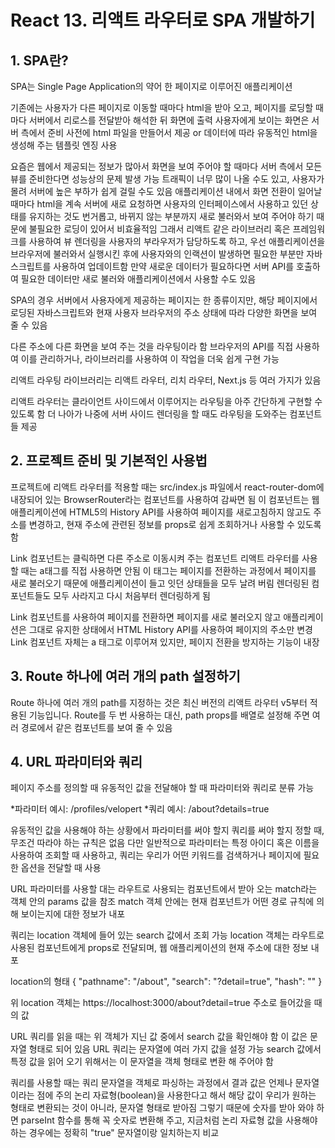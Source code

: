 # React 13. 리액트 라우터로 SPA 개발하기

## 1. SPA란?

SPA는 Single Page Application의 약어
한 페이지로 이루어진 애플리케이션

기존에는 사용자가 다른 페이지로 이동할 때마다 html을 받아 오고, 페이지를 로딩할 때마다 서버에서 리로스를 전달받아 해석한 뒤 화면에 출력
사용자에게 보이는 화면은 서버 측에서 준비
사전에 html 파일을 만들어서 제공 or 데이터에 따라 유동적인 html을 생성해 주는 템플릿 엔징 사용

요즘은 웹에서 제공되는 정보가 많아서 화면을 보여 주어야 할 때마다 서버 측에서 모든 뷰를 준비한다면 성능상의 문제 발생 가능
트래픽이 너무 많이 나올 수도 있고, 사용자가 몰려 서버에 높은 부하가 쉽게 걸릴 수도 있음
애플리케이션 내에서 화면 전환이 일어날 때마다 html을 계속 서버에 새로 요청하면 사용자의 인터페이스에서 사용하고 있던 상태를 유지하는 것도 번거롭고, 바뀌지 않는 부분까지 새로 불러와서 보여 주어야 하기 때문에 불필요한 로딩이 있어서 비효율적임
그래서 리액트 같은 라이브러리 혹은 프레임워크를 사용하여 뷰 렌더링을 사용자의 부라우저가 담당하도록 하고, 우선 애플리케이션을 브라우저에 불러와서 실행시킨 후에 사용자와의 인랙션이 발생하면 필요한 부분만 자바스크립트를 사용하여 업데이트함
만약 새로운 데이터가 필요하다면 서버 API를 호출하여 필요한 데이터만 새로 불러와 애플리케이션에서 사용할 수도 있음

SPA의 경우 서버에서 사용자에게 제공하는 페이지는 한 종류이지만, 해당 페이지에서 로딩된 자바스크립트와 현재 사용자 브라우저의 주소 상태에 따라 다양한 화면을 보여 줄 수 있음

다른 주소에 다른 화면을 보여 주는 것을 라우팅이라 함
브라우저의 API를 직접 사용하여 이를 관리하거나, 라이브러리를 사용하여 이 작업을 더욱 쉽게 구현 가능

리액트 라우팅 라이브러리는 리액트 라우터, 리치 라우터, Next.js 등 여러 가지가 있음

리액트 라우터는 클라이언트 사이드에서 이루어지는 라우팅을 아주 간단하게 구현할 수 있도록 함
더 나아가 나중에 서버 사이드 렌더링을 할 때도 라우팅을 도와주는 컴포넌트들 제공

## 2. 프로젝트 준비 및 기본적인 사용법

프로젝트에 리액트 라우터를 적용할 때는 src/index.js 파일에서 react-router-dom에 내장되어 있는 BrowserRouter라는 컴포넌트를 사용하여 감싸면 됨
이 컴포넌트는 웹 애플리케이션에 HTML5의 History API를 사용하여 페이지를 새로고침하지 않고도 주소를 변경하고, 현재 주소에 관련된 정보를 props로 쉽게 조회하거나 사용할 수 있도록 함

Link 컴포넌트는 클릭하면 다른 주소로 이동시켜 주는 컴포넌트
리액트 라우터를 사용할 때는 a태그를 직접 사용하면 안됨
이 태그는 페이지를 전환하는 과정에서 페이지를 새로 불러오기 때문에 애플리케이션이 들고 잇던 상태들을 모두 날려 버림
렌더링된 컴포넌트들도 모두 사라지고 다시 처음부터 렌더링하게 됨

Link 컴포넌트를 사용하여 페이지를 전환하면 페이지를 새로 불러오지 않고 애플리케이션은 그대로 유지한 상태에서 HTML History API를 사용하여 페이지의 주소만 변경
Link 컴포넌트 자체는 a 태그로 이루어져 있지만, 페이지 전환을 방지하는 기능이 내장

## 3. Route 하나에 여러 개의 path 설정하기

Route 하나에 여러 개의 path를 지정하는 것은 최신 버전의 리액트 라우터 v5부터 적용된 기능입니다.
Route를 두 번 사용하는 대신, path props를 배열로 설정해 주면 여러 경로에서 같은 컴포넌트를 보여 줄 수 있음

## 4. URL 파라미터와 쿼리

페이지 주소를 정의할 때 유동적인 값을 전달해야 할 때 파라미터와 쿼리로 분류 가능

*파라미터 예시: /profiles/velopert
*쿼리 예시: /about?details=true

유동적인 값을 사용해야 하는 상황에서 파라미터를 써야 할지 쿼리를 써야 할지 정할 때, 무조건 따라야 하는 규칙은 없음
다만 일반적으로 파라미터는 특정 아이디 혹은 이름을 사용하여 조회할 때 사용하고, 쿼리는 우리가 어떤 키워드를 검색하거나 페이지에 필요한 옵션을 전달할 때 사용

URL 파라미터를 사용할 대는 라우트로 사용되는 컴포넌트에서 받아 오는 match라는 객체 안의 params 값을 참조
match 객체 안에는 현재 컴포넌트가 어떤 경로 규칙에 의해 보이는지에 대한 정보가 내포

쿼리는 location 객체에 들어 있는 search 값에서 조회 가능
location 객체는 라우트로 사용된 컴포넌트에게 props로 전달되며, 웹 애플리케이션의 현재 주소에 대한 정보 내포

location의 형태
{
"pathname": "/about",
"search": "?detail=true",
"hash": ""
}

위 location 객체는 https://localhost:3000/about?detail=true 주소로 들어갔을 때의 값

URL 쿼리를 읽을 때는 위 객체가 지닌 값 중에서 search 값을 확인해야 함
이 값은 문자열 형태로 되어 있음
URL 쿼리는 문자열에 여러 가지 값을 설정 가능
search 값에서 특정 값을 읽어 오기 위해서는 이 문자열을 객체 형태로 변환 해 주어야 함

쿼리를 사용할 때는 쿼리 문자열을 객체로 파싱하는 과정에서 결과 값은 언제나 문자열이라는 점에 주의
논리 자료형(boolean)을 사용한다고 해서 해당 값이 우리가 원하는 형태로 변환되는 것이 아니라, 문자열 형태로 받아짐
그렇기 때문에 숫자를 받아 와야 하면 parseInt 함수를 통해 꼭 숫자로 변환해 주고, 지금처럼 논리 자료형 값을 사용해야 하는 경우에는 정확히 "true" 문자열이랑 일치하는지 비교
